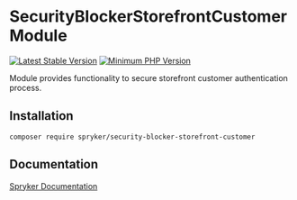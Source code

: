 # SecurityBlockerStorefrontCustomer Module
[![Latest Stable Version](https://poser.pugx.org/spryker/security-blocker-storefront-customer/v/stable.svg)](https://packagist.org/packages/spryker/security-blocker-storefront-customer)
[![Minimum PHP Version](https://img.shields.io/badge/php-%3E%3D%208.2-8892BF.svg)](https://php.net/)

Module provides functionality to secure storefront customer authentication process.

## Installation

```
composer require spryker/security-blocker-storefront-customer
```

## Documentation

[Spryker Documentation](https://docs.spryker.com)
